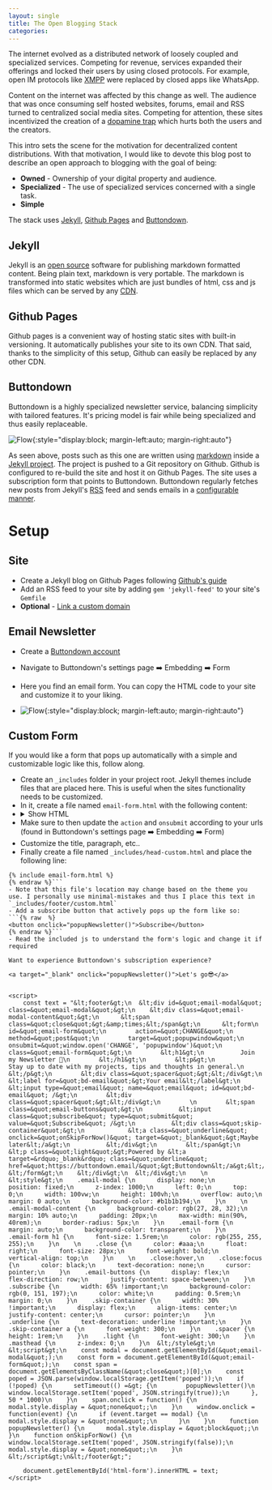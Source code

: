 ```yaml
---
layout: single
title: The Open Blogging Stack
categories: 
---
```


The internet evolved as a distributed network of loosely coupled and specialized services.
Competing for revenue, services expanded their offerings and locked their users by using closed protocols.
For example, open IM protocols like [XMPP](https://xmpp.org/) were replaced by closed apps like WhatsApp.

Content on the internet was affected by this change as well.
The audience that was once consuming self hosted websites, forums, email and RSS turned to centralized social media sites.
Competing for attention, these sites incentivized the creation of a [dopamine trap](https://sitn.hms.harvard.edu/flash/2018/dopamine-smartphones-battle-time/) which hurts both the users and the creators.

This intro sets the scene for the motivation for decentralized content distributions.
With that motivation, I would like to devote this blog post to describe an open approach to blogging with the goal of being:
- **Owned** - Ownership of your digital property and audience.
- **Specialized** - The use of specialized services concerned with a single task.
- **Simple**

The stack uses [Jekyll](https://jekyllrb.com/), [Github Pages](https://pages.github.com/) and [Buttondown](https://buttondown.email/).

## Jekyll
Jekyll is an [open source](https://github.com/jekyll/jekyll) software for publishing markdown formatted content.
Being plain text, markdown is very portable.
The markdown is transformed into static websites which are just bundles of html, css and js files which can be served by any [CDN](https://en.wikipedia.org/wiki/Content_delivery_network).

## Github Pages
Github pages is a convenient way of hosting static sites with built-in versioning.
It automatically publishes your site to its own CDN.
That said, thanks to the simplicity of this setup, Github can easily be replaced by any other CDN.

## Buttondown
Buttondown is a highly specialized newsletter service, balancing simplicity with tailored features.
It's pricing model is fair while being specialized and thus easily replaceable.

![Flow](/images/JGB-flow.svg){:style="display:block; margin-left:auto; margin-right:auto"}

As seen above, posts such as this one are written using [markdown](https://github.com/danzilberdan/danzilberdan.github.io/blob/master/_posts/2024-03-02-buttondown-jekyll.markdown) inside a [Jekyll project](https://github.com/danzilberdan/danzilberdan.github.io).
The project is pushed to a Git repository on Github.
Github is configured to re-build the site and host it on Github Pages.
The site uses a <a target="_blank" onclick="popupNewsletter()">subscription form</a> that points to Buttondown.
Buttondown regularly fetches new posts from Jekyll's [RSS](https://en.wikipedia.org/wiki/RSS) feed and sends emails in a [configurable manner](https://buttondown.email/features/rss).

# Setup
## Site
- Create a Jekyll blog on Github Pages following [Github's guide](https://docs.github.com/en/pages/setting-up-a-github-pages-site-with-jekyll)
- Add an RSS feed to your site by adding `gem 'jekyll-feed'` to your site's `Gemfile`
- **Optional** - [Link a custom domain](https://richpauloo.github.io/2019-11-17-Linking-a-Custom-Domain-to-Github-Pages/)

## Email Newsletter
- Create a [Buttondown account](https://buttondown.email/)
- Navigate to Buttondown's settings page ➡️ Embedding ➡️ Form
- Here you find an email form. You can copy the HTML code to your site and customize it to your liking.

- ![Flow](/images/buttondown-html-form.webp){:style="display:block; margin-left:auto; margin-right:auto"}

## Custom Form
If you would like a form that pops up automatically with a simple and customizable logic like <a target="_blank" onclick="popupNewsletter()">this</a>, follow along.
- Create an `_includes` folder in your project root. Jekyll themes include files that are placed here. This is useful when the sites functionality needs to be customized.
- In it, create a file named `email-form.html` with the following content:
- <details><summary>Show HTML</summary><div class="language-html highlighter-rouge"><div class="highlight"><pre class="highlight"><code id="html-form" style="white-space: pre-wrap"></code></pre></div></div></details>
- Make sure to then update the `action` and `onsubmit` according to your urls (found in Buttondown's settings page ➡️ Embedding ➡️ Form)
- Customize the title, paragraph, etc..
- Finally create a file named `_includes/head-custom.html` and place the following line: 
```{% raw  %}
{% include email-form.html %}
{% endraw %}```
- Note that this file's location may change based on the theme you use. I personally use minimal-mistakes and thus I place this text in `_includes/footer/custom.html`
- Add a subscribe button that actively pops up the form like so:
```{% raw  %}
<button onclick="popupNewsletter()">Subscribe</button>
{% endraw %}```
- Read the included js to understand the form's logic and change it if required

Want to experience Buttondown's subscription experience?

<a target="_blank" onclick="popupNewsletter()">Let's go😎</a>


<script>
    const text = "&lt;footer&gt;\n  &lt;div id=&quot;email-modal&quot; class=&quot;email-modal&quot;&gt;\n    &lt;div class=&quot;email-modal-content&quot;&gt;\n      &lt;span class=&quot;close&quot;&gt;&amp;times;&lt;/span&gt;\n      &lt;form\n        id=&quot;email-form&quot;\n        action=&quot;CHANGE&quot;\n        method=&quot;post&quot;\n        target=&quot;popupwindow&quot;\n        onsubmit=&quot;window.open('CHANGE', 'popupwindow')&quot;\n        class=&quot;email-form&quot;&gt;\n        &lt;h1&gt;\n          Join my Newsletter 📝\n        &lt;/h1&gt;\n        &lt;p&gt;\n          Stay up to date with my projects, tips and thoughts in general.\n        &lt;/p&gt;\n        &lt;div class=&quot;spacer&quot;&gt;&lt;/div&gt;\n        &lt;label for=&quot;bd-email&quot;&gt;Your email&lt;/label&gt;\n        &lt;input type=&quot;email&quot; name=&quot;email&quot; id=&quot;bd-email&quot; /&gt;\n        &lt;div class=&quot;spacer&quot;&gt;&lt;/div&gt;\n        \n        &lt;span class=&quot;email-buttons&quot;&gt;\n          &lt;input class=&quot;subscribe&quot; type=&quot;submit&quot; value=&quot;Subscribe&quot; /&gt;\n          &lt;div class=&quot;skip-container&quot;&gt;\n            &lt;a class=&quot;underline&quot; onclick=&quot;onSkipForNow()&quot; target=&quot;_blank&quot;&gt;Maybe later&lt;/a&gt;\n          &lt;/div&gt;\n        &lt;/span&gt;\n        &lt;p class=&quot;light&quot;&gt;Powered by &lt;a target=&rdquo;_blank&rdquo; class=&quot;underline&quot; href=&quot;https://buttondown.email/&quot;&gt;Buttondown&lt;/a&gt;&lt;/p&gt;\n      &lt;/form&gt;\n    &lt;/div&gt;\n  &lt;/div&gt;\n    \n  &lt;style&gt;\n    .email-modal {\n      display: none;\n      position: fixed;\n      z-index: 1000;\n      left: 0;\n      top: 0;\n      width: 100vw;\n      height: 100vh;\n      overflow: auto;\n      margin: 0 auto;\n      background-color: #b1b1b194;\n    }\n    \n    .email-modal-content {\n      background-color: rgb(27, 28, 32);\n      margin: 10% auto;\n      padding: 20px;\n      max-width: min(90%, 40rem);\n      border-radius: 5px;\n    }\n    .email-form {\n      margin: auto;\n      background-color: transparent;\n    }\n    .email-form h1 {\n      font-size: 1.5rem;\n      color: rgb(255, 255, 255);\n    }\n    \n    .close {\n      color: #aaa;\n      float: right;\n      font-size: 28px;\n      font-weight: bold;\n      vertical-align: top;\n    }\n    \n    .close:hover,\n    .close:focus {\n      color: black;\n      text-decoration: none;\n      cursor: pointer;\n    }\n    .email-buttons {\n      display: flex;\n      flex-direction: row;\n      justify-content: space-between;\n    }\n    .subscribe {\n      width: 65% !important;\n      background-color: rgb(0, 151, 197);\n      color: white;\n      padding: 0.5rem;\n      margin: 0;\n    }\n    .skip-container {\n      width: 30% !important;\n      display: flex;\n      align-items: center;\n      justify-content: center;\n      cursor: pointer;\n    }\n    .underline {\n      text-decoration: underline !important;\n    }\n    .skip-container a {\n      font-weight: 300;\n    }\n    .spacer {\n      height: 1rem;\n    }\n    .light {\n      font-weight: 300;\n    }\n    .masthead {\n      z-index: 0;\n    }\n  &lt;/style&gt;\n  &lt;script&gt;\n    const modal = document.getElementById(&quot;email-modal&quot;);\n    const form = document.getElementById(&quot;email-form&quot;);\n    const span = document.getElementsByClassName(&quot;close&quot;)[0];\n    const poped = JSON.parse(window.localStorage.getItem('poped'));\n    if (!poped) {\n      setTimeout(() =&gt; {\n        popupNewsletter()\n        window.localStorage.setItem('poped', JSON.stringify(true));\n      }, 50 * 1000)\n    }\n    span.onclick = function() {\n      modal.style.display = &quot;none&quot;;\n    }\n    window.onclick = function(event) {\n      if (event.target == modal) {\n        modal.style.display = &quot;none&quot;;\n      }\n    }\n    function popupNewsletter() {\n      modal.style.display = &quot;block&quot;;\n    }\n    function onSkipForNow() {\n      window.localStorage.setItem('poped', JSON.stringify(false));\n      modal.style.display = &quot;none&quot;;\n    }\n  &lt;/script&gt;\n&lt;/footer&gt;";

    document.getElementById('html-form').innerHTML = text;
</script>
